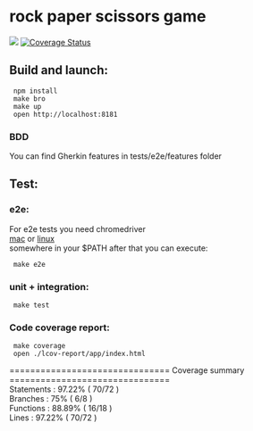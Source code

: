 rock paper scissors game  
===  

![](https://api.travis-ci.org/alfonsodev/rock-paper-scissors.svg)
[![Coverage Status](https://coveralls.io/repos/alfonsodev/rock-paper-scissors/badge.png?branch=master)](https://coveralls.io/r/alfonsodev/rock-paper-scissors?branch=master)    


## Build and launch:  
     npm install  
     make bro  
     make up  
     open http://localhost:8181  
     
### BDD  
You can find Gherkin features in tests/e2e/features folder  

## Test:  
### e2e:  
For e2e tests you need chromedriver   
	 [mac](http://chromedriver.storage.googleapis.com/2.12/chromedriver_mac32.zip) or [linux](http://chromedriver.storage.googleapis.com/index.html?path=2.12/)   
	 somewhere in your $PATH after that you can execute:    

     make e2e
     
### unit + integration:  
     make test  
     
### Code coverage report:  
     make coverage  
     open ./lcov-report/app/index.html  
     
=============================== Coverage summary ===============================  
Statements   : 97.22% ( 70/72 )  
Branches     : 75% ( 6/8 )  
Functions    : 88.89% ( 16/18 )  
Lines        : 97.22% ( 70/72 )  





     
	 

